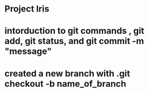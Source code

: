 # Project Iris

# intorduction to git commands , git add, git status, and git commit -m "message"

# created a new branch with .git checkout -b name_of_branch
